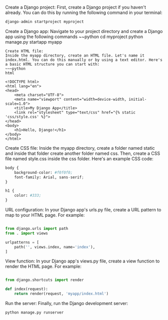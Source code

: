 Create a Django project:
First, create a Django project if you haven't already. You can do this by running the following command in your terminal:

~~~python
django-admin startproject myproject
~~~
Create a Django app:
Navigate to your project directory and create a Django app using the following commands
~~python
cd myproject
python manage.py startapp myapp


~~~
Create HTML file:
Inside the myapp directory, create an HTML file. Let's name it index.html. You can do this manually or by using a text editor. Here's a basic HTML structure you can start with:
~~~python
html

<!DOCTYPE html>
<html lang="en">
<head>
    <meta charset="UTF-8">
    <meta name="viewport" content="width=device-width, initial-scale=1.0">
    <title>My Django App</title>
    <link rel="stylesheet" type="text/css" href="{% static 'css/style.css' %}">
</head>
<body>
    <h1>Hello, Django!</h1>
</body>
</html>

~~~

Create CSS file:
Inside the myapp directory, create a folder named static and inside that folder create another folder named css. Then, create a CSS file named style.css inside the css folder. Here's an example CSS code:

~~~python
body {
    background-color: #f0f0f0;
    font-family: Arial, sans-serif;
}

h1 {
    color: #333;
}

~~~

URL configuration:
In your Django app's urls.py file, create a URL pattern to map to your HTML page. For example:

~~~python

from django.urls import path
from . import views

urlpatterns = [
    path('', views.index, name='index'),
]
~~~

View function:
In your Django app's views.py file, create a view function to render the HTML page. For example:

~~~python

from django.shortcuts import render

def index(request):
    return render(request, 'myapp/index.html')

~~~
Run the server:
Finally, run the Django development server:
~~~python
python manage.py runserver
~~~
